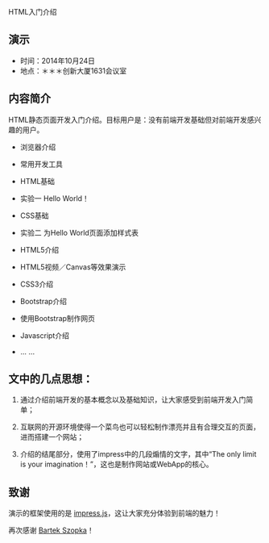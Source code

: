 HTML入门介绍

## 演示
 * 时间：2014年10月24日
 * 地点：＊＊＊创新大厦1631会议室

## 内容简介

HTML静态页面开发入门介绍。目标用户是：没有前端开发基础但对前端开发感兴趣的用户。

 * 浏览器介绍

 * 常用开发工具

 * HTML基础

 * 实验一 Hello World！

 * CSS基础

 * 实验二 为Hello World页面添加样式表
 
 * HTML5介绍

 * HTML5视频／Canvas等效果演示
 
 * CSS3介绍
 
 * Bootstrap介绍
 
 * 使用Bootstrap制作网页
 
 * Javascript介绍
 
 * ... ...

## 文中的几点思想：

1. 通过介绍前端开发的基本概念以及基础知识，让大家感受到前端开发入门简单；

2. 互联网的开源环境使得一个菜鸟也可以轻松制作漂亮并且有合理交互的页面，进而搭建一个网站；

3. 介绍的结尾部分，使用了impress中的几段煽情的文字，其中“The only limit is your imagination！”，这也是制作网站或WebApp的核心。


## 致谢

演示的框架使用的是 [impress.js](https://github.com/bartaz/impress.js)，这让大家充分体验到前端的魅力！

再次感谢 [Bartek Szopka](https://github.com/bartaz)！
